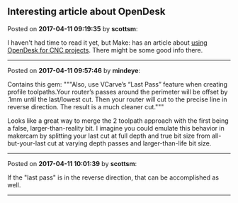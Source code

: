 ## Interesting article about OpenDesk
Posted on **2017-04-11 09:19:35** by **scottsm**:

I haven't had time to read it yet, but Make: has an article about [using OpenDesk for CNC projects](http://makezine.com/2017/04/04/opendesk-cnc-furniture/). There might be some good info there.

---

Posted on **2017-04-11 09:57:46** by **mindeye**:

Contains this gem: """Also, use VCarve’s “Last Pass” feature when creating profile toolpaths.Your router’s passes around the perimeter will be offset by .1mm until the last/lowest cut. Then your router will cut to the precise line in reverse direction. The result is a much cleaner cut.""" 



Looks like a great way to merge the 2 toolpath approach with the first being a false, larger-than-reality bit. I imagine you could emulate this behavior in makercam by splitting your last cut at full depth and true bit size from all-but-your-last cut at varying depth passes and larger-than-life bit size.

---

Posted on **2017-04-11 10:01:39** by **scottsm**:

If the "last pass" is in the reverse direction, that can be accomplished as well.

---

